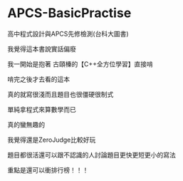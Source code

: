 # APCS-BasicPractise
高中程式設計與APCS先修檢測(台科大圖書)

我覺得這本書說實話偏廢

我一開始是抱著 古頤榛的【C++全方位學習】直接啃

啃完之後才去看的這本

真的就寫很淺而且題目也很僵硬很制式

單純拿程式來算數學而已

真的蠻無趣的

我覺得還是ZeroJudge比較好玩

題目都很活還可以跟不認識的人討論題目更快更短更小的寫法

重點是還可以衝排行榜！！！
